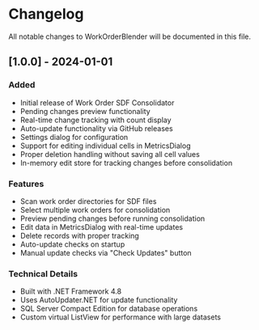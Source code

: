 # Changelog

All notable changes to WorkOrderBlender will be documented in this file.

## [1.0.0] - 2024-01-01

### Added
- Initial release of Work Order SDF Consolidator
- Pending changes preview functionality
- Real-time change tracking with count display
- Auto-update functionality via GitHub releases
- Settings dialog for configuration
- Support for editing individual cells in MetricsDialog
- Proper deletion handling without saving all cell values
- In-memory edit store for tracking changes before consolidation

### Features
- Scan work order directories for SDF files
- Select multiple work orders for consolidation
- Preview pending changes before running consolidation
- Edit data in MetricsDialog with real-time updates
- Delete records with proper tracking
- Auto-update checks on startup
- Manual update checks via "Check Updates" button

### Technical Details
- Built with .NET Framework 4.8
- Uses AutoUpdater.NET for update functionality
- SQL Server Compact Edition for database operations
- Custom virtual ListView for performance with large datasets
